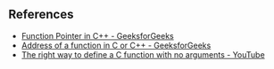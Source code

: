 ## References

- [Function Pointer in C++ - GeeksforGeeks](https://www.geeksforgeeks.org/function-pointer-in-cpp/)
- [Address of a function in C or C++ - GeeksforGeeks](https://www.geeksforgeeks.org/address-function-c-cpp/)
- [The right way to define a C function with no arguments - YouTube](https://www.youtube.com/watch?v=VsRs0H4hXEE)

